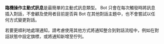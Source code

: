 **臨機操作主動式訊息**是最簡單的主動式訊息類型。
Bot 只會在每次觸發時將訊息插入對話，不會顧及使用者目前是否與 Bot 在其他對話主題中，也不會嘗試以任何方式變更對話。

若要更順利地處理通知，請考慮使用其他方式將通知整合到對話流程中，例如在對話狀態中設定旗標，或將通知新增至佇列。

<!--Snip
A **dialog-based proactive message** is more complex than an ad hoc proactive message. 
Before it can inject this type of proactive message into the conversation, 
the bot must identify the context of the existing conversation and decide how (or if)
it will resume that conversation after the message interrupts. 

For example, consider a bot that needs to initiate a survey at a given point in time. 
When that time arrives, the bot stops the existing conversation with the user and 
redirects the user to a `SurveyDialog`. 
The `SurveyDialog` is added to the top of the dialog stack and takes control of the conversation. 
When the user finishes all required tasks at the `SurveyDialog`, the `SurveyDialog` closes,
 returning control to the previous dialog, where the user can continue with the prior topic of conversation.

A dialog-based proactive message is more than just simple notification. 
In sending the notification, the bot changes the topic of the existing conversation. 
It then must decide whether to resume that conversation later, or to abandon that conversation altogether by resetting the dialog stack. 
/Snip-->